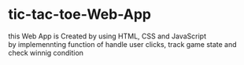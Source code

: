 # tic-tac-toe-Web-App
this Web App is Created by using HTML, CSS and JavaScript
<br>
by implemennting function of handle user clicks, track game state and check winnig condition
